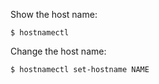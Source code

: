 Show the host name:

```
$ hostnamectl
```

Change the host name:

```
$ hostnamectl set-hostname NAME
```
